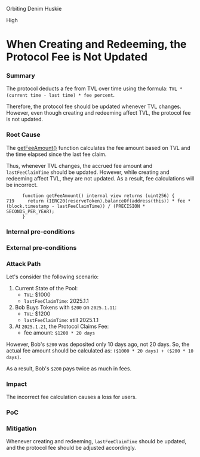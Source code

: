 Orbiting Denim Huskie

High

# When Creating and Redeeming, the Protocol Fee is Not Updated

### Summary

The protocol deducts a fee from TVL over time using the formula: `TVL * (current time - last time) * fee percent`.

Therefore, the protocol fee should be updated whenever TVL changes. However, even though creating and redeeming affect TVL, the protocol fee is not updated.

### Root Cause

The [getFeeAmount()](https://github.com/sherlock-audit/2024-12-plaza-finance/tree/main/plaza-evm/src/Pool.sol#L719) function calculates the fee amount based on TVL and the time elapsed since the last fee claim.

Thus, whenever TVL changes, the accrued fee amount and `lastFeeClaimTime` should be updated. However, while creating and redeeming affect TVL, they are not updated. As a result, fee calculations will be incorrect.
```solidity
      function getFeeAmount() internal view returns (uint256) {
719     return (IERC20(reserveToken).balanceOf(address(this)) * fee * (block.timestamp - lastFeeClaimTime)) / (PRECISION * SECONDS_PER_YEAR);
      }
```

### Internal pre-conditions

### External pre-conditions

### Attack Path

Let's consider the following scenario:

1. Current State of the Pool:
    - `TVL`: $1000
    - `lastFeeClaimTime`: 2025.1.1
2. Bob Buys Tokens with `$200` on `2025.1.11`:
    - `TVL`: $1200
    - `lastFeeClaimTime`: still 2025.1.1
3. At `2025.1.21`, the Protocol Claims Fee:
    - fee amount: `$1200 * 20 days`

However, Bob's `$200` was deposited only 10 days ago, not 20 days. So, the actual fee amount should be calculated as: `($1000 * 20 days) + ($200 * 10 days)`.

As a result, Bob's `$200` pays twice as much in fees.

### Impact

The incorrect fee calculation causes a loss for users.

### PoC

### Mitigation

Whenever creating and redeeming, `lastFeeClaimTime` should be updated, and the protocol fee should be adjusted accordingly.